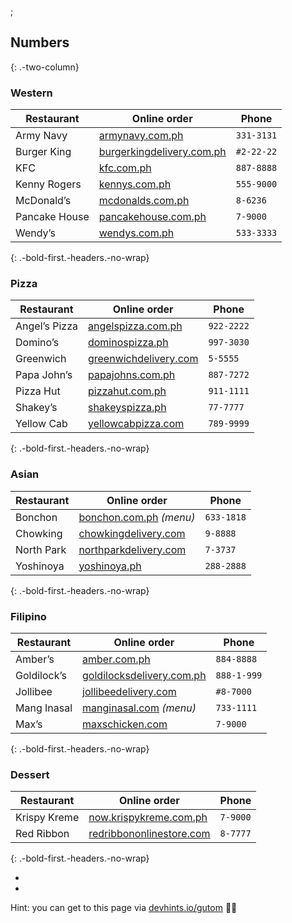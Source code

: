 ;

Numbers
-------

{: .-two-column}

### Western

<table><thead><tr class="header"><th>Restaurant</th><th>Online order</th><th>Phone</th></tr></thead><tbody><tr class="odd"><td>Army Navy</td><td><a href="http://www.armynavy.com.ph/">armynavy.com.ph</a></td><td><code>331-3131</code></td></tr><tr class="even"><td>Burger King</td><td><a href="https://www.burgerkingdelivery.com.ph/">burgerkingdelivery.com.ph</a></td><td><em></em> <code>#2-22-22</code></td></tr><tr class="odd"><td>KFC</td><td><a href="https://www.kfc.com.ph">kfc.com.ph</a></td><td><code>887-8888</code></td></tr><tr class="even"><td>Kenny Rogers</td><td><a href="http://kennys.com.ph/">kennys.com.ph</a></td><td><code>555-9000</code></td></tr><tr class="odd"><td>McDonald’s</td><td><a href="http://www.mcdonalds.com.ph/mcdelivery">mcdonalds.com.ph</a></td><td><code>8-6236</code></td></tr><tr class="even"><td>Pancake House</td><td><a href="https://www.pancakehouse.com.ph/">pancakehouse.com.ph</a></td><td><code>7-9000</code></td></tr><tr class="odd"><td>Wendy’s</td><td><a href="https://wendys.com.ph/delivery/">wendys.com.ph</a></td><td><code>533-3333</code></td></tr></tbody></table>

{: .-bold-first.-headers.-no-wrap}

### Pizza

<table><thead><tr class="header"><th>Restaurant</th><th>Online order</th><th>Phone</th></tr></thead><tbody><tr class="odd"><td>Angel’s Pizza</td><td><a href="http://angelspizza.com.ph/">angelspizza.com.ph</a></td><td><code>922-2222</code></td></tr><tr class="even"><td>Domino’s</td><td><a href="https://www.dominospizza.ph/">dominospizza.ph</a></td><td><code>997-3030</code></td></tr><tr class="odd"><td>Greenwich</td><td><a href="http://greenwichdelivery.com/">greenwichdelivery.com</a></td><td><code>5-5555</code></td></tr><tr class="even"><td>Papa John’s</td><td><a href="http://papajohns.com.ph/">papajohns.com.ph</a></td><td><code>887-7272</code></td></tr><tr class="odd"><td>Pizza Hut</td><td><a href="https://order.pizzahut.com.ph">pizzahut.com.ph</a></td><td><code>911-1111</code></td></tr><tr class="even"><td>Shakey’s</td><td><a href="http://order.shakeyspizza.ph/">shakeyspizza.ph</a></td><td><code>77-7777</code></td></tr><tr class="odd"><td>Yellow Cab</td><td><a href="http://delivery.yellowcabpizza.com/">yellowcabpizza.com</a></td><td><code>789-9999</code></td></tr></tbody></table>

{: .-bold-first.-headers.-no-wrap}

### Asian

<table><thead><tr class="header"><th>Restaurant</th><th>Online order</th><th>Phone</th></tr></thead><tbody><tr class="odd"><td>Bonchon</td><td><a href="http://bonchon.com.ph/food/main-menu/">bonchon.com.ph</a> <em>(menu)</em></td><td><code>633-1818</code></td></tr><tr class="even"><td>Chowking</td><td><a href="http://www.chowkingdelivery.com">chowkingdelivery.com</a></td><td><code>9-8888</code></td></tr><tr class="odd"><td>North Park</td><td><a href="http://northparkdelivery.com/">northparkdelivery.com</a></td><td><code>7-3737</code></td></tr><tr class="even"><td>Yoshinoya</td><td><a href="http://www.yoshinoya.ph/ordeonline.html/">yoshinoya.ph</a></td><td><code>288-2888</code></td></tr></tbody></table>

{: .-bold-first.-headers.-no-wrap}

### Filipino

<table><thead><tr class="header"><th>Restaurant</th><th>Online order</th><th>Phone</th></tr></thead><tbody><tr class="odd"><td>Amber’s</td><td><a href="http://onlineordering.amber.com.ph/">amber.com.ph</a></td><td><code>884-8888</code></td></tr><tr class="even"><td>Goldilock’s</td><td><a href="http://www.goldilocksdelivery.com.ph/">goldilocksdelivery.com.ph</a></td><td><code>888-1-999</code></td></tr><tr class="odd"><td>Jollibee</td><td><a href="http://jollibeedelivery.com">jollibeedelivery.com</a></td><td><code>#8-7000</code></td></tr><tr class="even"><td>Mang Inasal</td><td><a href="http://www.manginasal.com/menu/">manginasal.com</a> <em>(menu)</em></td><td><code>733-1111</code></td></tr><tr class="odd"><td>Max’s</td><td><a href="http://delivery.maxschicken.com/">maxschicken.com</a></td><td><code>7-9000</code></td></tr></tbody></table>

{: .-bold-first.-headers.-no-wrap}

### Dessert

<table><thead><tr class="header"><th>Restaurant</th><th>Online order</th><th>Phone</th></tr></thead><tbody><tr class="odd"><td>Krispy Kreme</td><td><a href="http://now.krispykreme.com.ph/">now.krispykreme.com.ph</a></td><td><code>7-9000</code></td></tr><tr class="even"><td>Red Ribbon</td><td><a href="http://redribbononlinestore.com/">redribbononlinestore.com</a></td><td><code>8-7777</code></td></tr></tbody></table>

{: .-bold-first.-headers.-no-wrap}

-
-

Hint: you can get to this page via [devhints.io/gutom](https://devhints.io/gutom) 🍅🍟
